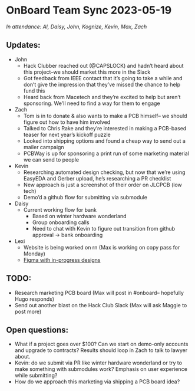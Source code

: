 # OnBoard Team Sync 2023-05-19

_In attendance: Al, Daisy, John, Kognize, Kevin, Max, Zach_

## Updates:

- John
  - Hack Clubber reached out (@CAPSLOCK) and hadn’t heard about this project–we should market this more in the Slack
  - Got feedback from IEEE contact that it’s going to take a while and don’t give the impression that they’ve missed the chance to help fund this
  - Heard back from Macetech and they’re excited to help but aren’t sponsoring. We'll need to find a way for them to engage
- Zach
  - Tom is in to donate & also wants to make a PCB himself– we should figure out how to have him involved
  - Talked to Chris Rake and they’re interested in making a PCB-based teaser for next year’s kickoff puzzle
  - Looked into shipping options and found a cheap way to send out a mailer campaign
  - PCBWay is up for sponsoring a print run of some marketing material we can send to people
- Kevin
  - Researching automated design checking, but now that we’re using EasyEDA and Gerber upload, he’s researching a PR checklist
  - New approach is just a screenshot of their order on JLCPCB (low tech)
  - Demo’d a github flow for submitting via submodule
- Daisy
  - Current working flow for bank
    - Based on winter hardware wonderland
    - Group onboarding calls
    - Need to chat with Kevin to figure out transition from github approval -> bank onboarding
- Lexi
  - Website is being worked on rn (Max is working on copy pass for Monday)
  - [Figma with in-progress designs](https://www.figma.com/file/Yja7uS1E8iDhD2vRP6vNgf/Onboard-design-exploration?type=design&node-id=0%3A1&t=PrDAzbTfNaVeEvLo-1)

## TODO:

- Research marketing PCB board (Max will post in #onboard– hopefully Hugo responds)
- Send out another blast on the Hack Club Slack (Max will ask Maggie to post more)

## Open questions:

- What if a project goes over $100? Can we start on demo-only accounts and upgrade to contracts? Results should loop in Zach to talk to lawyer about.
- Kevin: do we submit via PR like winter hardware wonderland or try to make something with submodules work? Emphasis on user experience while submitting?
- How do we approach this marketing via shipping a PCB board idea?
